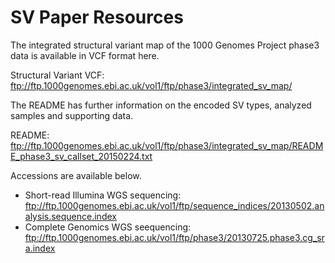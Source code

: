 SV Paper Resources
==================

The integrated structural variant map of the 1000 Genomes Project phase3 data is available in VCF format here.

Structural Variant VCF: ftp://ftp.1000genomes.ebi.ac.uk/vol1/ftp/phase3/integrated_sv_map/

The README has further information on the encoded SV types, analyzed samples and supporting data.

README: ftp://ftp.1000genomes.ebi.ac.uk/vol1/ftp/phase3/integrated_sv_map/README_phase3_sv_callset_20150224.txt

Accessions are available below.

* Short-read Illumina WGS sequencing: ftp://ftp.1000genomes.ebi.ac.uk/vol1/ftp/sequence_indices/20130502.analysis.sequence.index
* Complete Genomics WGS seequencing: ftp://ftp.1000genomes.ebi.ac.uk/vol1/ftp/phase3/20130725.phase3.cg_sra.index



